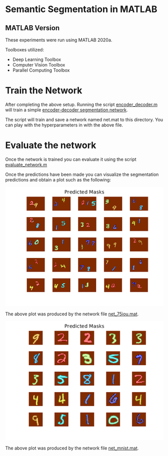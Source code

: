 # Semantic Segmentation in MATLAB 

## MATLAB Version
These experiments were run using MATLAB 2020a. 

Toolboxes utilized:
- Deep Learning Toolbox
- Computer Vision Toolbox
- Parallel Computing Toolbox

# Train the Network

After completing the above setup. Running the script [encoder_decoder.m](encoder_decoder.m) will train a simple [encoder-decoder segmentation network](https://courses.cs.washington.edu/courses/cse576/17sp/notes/Sachin_Talk.pdf).

The script will train and save a network named net.mat to this directory. You can play with the hyperparameters in with the above file. 

# Evaluate the network 

Once the network is trained you can evaluate it using the script [evaluate_network.m](evaluate_network.m) 

Once the predictions have been made you can visualize the segmentation predictions and obtain a plot such as the following:

![Network Predictions](./readme_images/net75iou_predicted.png "Network Predictions")

The above plot was produced by the network file [net_75iou.mat](./models/net_75iou.mat).


![Network Predictions](./readme_images/mnist.png "Network Predictions")

The above plot was produced by the network file [net_mnist.mat](./models/net_mnist.mat).




